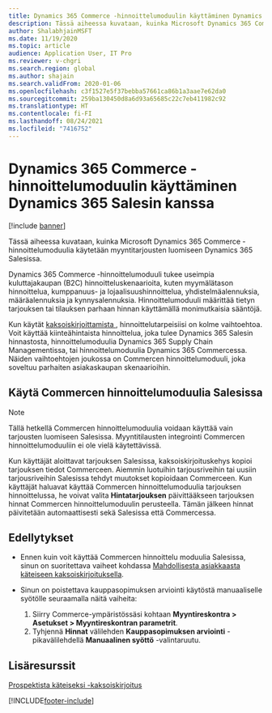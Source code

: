 ```yaml
---
title: Dynamics 365 Commerce -hinnoittelumoduulin käyttäminen Dynamics 365 Salesin kanssa
description: Tässä aiheessa kuvataan, kuinka Microsoft Dynamics 365 Commerce -hinnoittelumoduulia käytetään myyntitarjousten luomiseen Dynamics 365 Salesissa.
author: ShalabhjainMSFT
ms.date: 11/19/2020
ms.topic: article
audience: Application User, IT Pro
ms.reviewer: v-chgri
ms.search.region: global
ms.author: shajain
ms.search.validFrom: 2020-01-06
ms.openlocfilehash: c3f1527e5f37bebba57661ca86b1a3aae7e62da0
ms.sourcegitcommit: 259ba130450d8a6d93a65685c22c7eb411982c92
ms.translationtype: HT
ms.contentlocale: fi-FI
ms.lasthandoff: 08/24/2021
ms.locfileid: "7416752"
---
```

# <a name="use-the-dynamics-365-commerce-pricing-engine-with-dynamics-365-sales"></a>Dynamics 365 Commerce -hinnoittelumoduulin käyttäminen Dynamics 365 Salesin kanssa

[!include [banner](../../includes/banner.md)]

Tässä aiheessa kuvataan, kuinka Microsoft Dynamics 365 Commerce -hinnoittelumoduulia käytetään myyntitarjousten luomiseen Dynamics 365 Salesissa.

Dynamics 365 Commerce -hinnoittelumoduuli tukee useimpia kuluttajakaupan (B2C) hinnoitteluskenaarioita, kuten myymälätason hinnoittelua, kumppanuus- ja lojaalisuushinnoittelua, yhdistelmäalennuksia, määräalennuksia ja kynnysalennuksia. Hinnoittelumoduuli määrittää tietyn tarjouksen tai tilauksen parhaan hinnan käyttämällä monimutkaisia sääntöjä.

Kun käytät [kaksoiskirjoittamista ](./dual-write-overview.md), hinnoittelutarpeisiisi on kolme vaihtoehtoa. Voit käyttää kiinteähintaista hinnoittelua, joka tulee Dynamics 365 Salesin hinnastosta, hinnoittelumoduulia Dynamics 365 Supply Chain Managementissa, tai hinnoittelumoduulia Dynamics 365 Commercessa. Näiden vaihtoehtojen joukossa on Commercen hinnoittelumoduuli, joka soveltuu parhaiten asiakaskaupan skenaarioihin.

## <a name="use-the-commerce-pricing-engine-in-sales"></a>Käytä Commercen hinnoittelumoduulia Salesissa

> [!NOTE]
> Tällä hetkellä Commercen hinnoittelumoduulia voidaan käyttää vain tarjousten luomiseen Salesissa. Myyntitilausten integrointi Commercen hinnoittelumoduuliin ei ole vielä käytettävissä.

Kun käyttäjät aloittavat tarjouksen Salesissa, kaksoiskirjoituskehys kopioi tarjouksen tiedot Commerceen. Aiemmin luotuihin tarjousriveihin tai uusiin tarjousriveihin Salesissa tehdyt muutokset kopioidaan Commerceen. Kun käyttäjät haluavat käyttää Commercen hinnoittelumoduulia tarjouksen hinnoittelussa, he voivat valita **Hintatarjouksen** päivittääkseen tarjouksen hinnat Commercen hinnoittelumoduulin perusteella. Tämän jälkeen hinnat päivitetään automaattisesti sekä Salesissa että Commercessa.

## <a name="prerequisites"></a>Edellytykset

- Ennen kuin voit käyttää Commercen hinnoittelu moduulia Salesissa, sinun on suoritettava vaiheet kohdassa [Mahdollisesta asiakkaasta käteiseen kaksoiskirjoituksella](./dual-write-prospect-to-cash.md).
- Sinun on poistettava kauppasopimuksen arviointi käytöstä manuaaliselle syötölle seuraamalla näitä vaiheita:

    1. Siirry Commerce-ympäristössäsi kohtaan **Myyntireskontra \> Asetukset \> Myyntireskontran parametrit**.
    1. Tyhjennä **Hinnat** välilehden **Kauppasopimuksen arviointi** -pikavälilehdellä **Manuaalinen syöttö** -valintaruutu.

## <a name="additional-resources"></a>Lisäresurssit

[Prospektista käteiseksi -kaksoiskirjoitus](./dual-write-prospect-to-cash.md)


[!INCLUDE[footer-include](../../../../includes/footer-banner.md)]